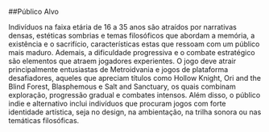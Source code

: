 ##Público Alvo

Indivíduos na faixa etária de 16 a 35 anos são atraídos por narrativas densas, estéticas sombrias e temas filosóficos que abordam a memória, a existência e o sacrifício, características estas que ressoam com um público mais maduro. Ademais, a dificuldade progressiva e o combate estratégico são elementos que atraem jogadores experientes. O jogo deve atrair principalmente entusiastas de Metroidvania e jogos de plataforma desafiadores, aqueles que apreciam títulos como Hollow Knight, Ori and the Blind Forest, Blasphemous e Salt and Sanctuary, os quais combinam exploração, progressão gradual e combates intensos. Além disso, o público indie e alternativo inclui indivíduos que procuram jogos com forte identidade artística, seja no design, na ambientação, na trilha sonora ou nas temáticas filosóficas.


